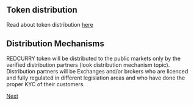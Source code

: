 ## Token distribution

Read about token distribution [here](../../minting/distribution.md)

## Distribution Mechanisms

REDCURRY token will be distributed to the public markets only by the verified distribution partners (look distribution mechanism topic). Distribution partners will be Exchanges and/or brokers who are licenced and fully regulated in different legislation areas and who have done the proper KYC of their customers.


[Next](./fees.md)